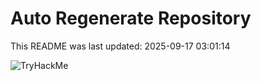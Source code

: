 # Auto Regenerate Repository

This README was last updated: 2025-09-17 03:01:14

 ![TryHackMe](https://tryhackme.com/badge/533634)